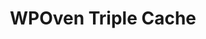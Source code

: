 ---
sidebar_position: 2
title: "WPOven Triple Cache"
sidebar_label: "Triple Cache"
description: "Boosts speed with advanced caching and Cloudflare integration."
---